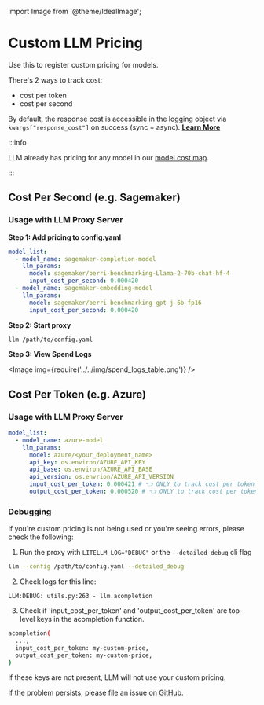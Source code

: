 import Image from '@theme/IdealImage';

# Custom LLM Pricing

Use this to register custom pricing for models. 

There's 2 ways to track cost: 
- cost per token
- cost per second

By default, the response cost is accessible in the logging object via `kwargs["response_cost"]` on success (sync + async). [**Learn More**](../observability/custom_callback.md)

:::info

LLM already has pricing for any model in our [model cost map](https://github.com/BerriAI/llm/blob/main/model_prices_and_context_window.json). 

:::

## Cost Per Second (e.g. Sagemaker)

### Usage with LLM Proxy Server

**Step 1: Add pricing to config.yaml**
```yaml
model_list:
  - model_name: sagemaker-completion-model
    llm_params:
      model: sagemaker/berri-benchmarking-Llama-2-70b-chat-hf-4
      input_cost_per_second: 0.000420
  - model_name: sagemaker-embedding-model
    llm_params:
      model: sagemaker/berri-benchmarking-gpt-j-6b-fp16
      input_cost_per_second: 0.000420 
```

**Step 2: Start proxy**

```bash
llm /path/to/config.yaml
```

**Step 3: View Spend Logs**

<Image img={require('../../img/spend_logs_table.png')} />

## Cost Per Token (e.g. Azure)

### Usage with LLM Proxy Server

```yaml
model_list:
  - model_name: azure-model
    llm_params:
      model: azure/<your_deployment_name>
      api_key: os.environ/AZURE_API_KEY
      api_base: os.environ/AZURE_API_BASE
      api_version: os.envrion/AZURE_API_VERSION
      input_cost_per_token: 0.000421 # 👈 ONLY to track cost per token
      output_cost_per_token: 0.000520 # 👈 ONLY to track cost per token
```

### Debugging 

If you're custom pricing is not being used or you're seeing errors, please check the following:

1. Run the proxy with `LITELLM_LOG="DEBUG"` or the `--detailed_debug` cli flag

```bash
llm --config /path/to/config.yaml --detailed_debug
```

2. Check logs for this line: 

```
LLM:DEBUG: utils.py:263 - llm.acompletion
```

3. Check if 'input_cost_per_token' and 'output_cost_per_token' are top-level keys in the acompletion function. 

```bash
acompletion(
  ...,
  input_cost_per_token: my-custom-price, 
  output_cost_per_token: my-custom-price,
)
```

If these keys are not present, LLM will not use your custom pricing. 

If the problem persists, please file an issue on [GitHub](https://github.com/BerriAI/llm/issues). 